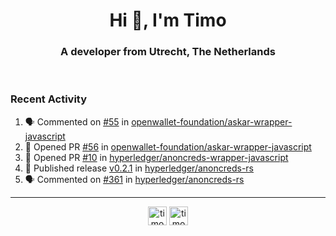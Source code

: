 <h1 align="center">Hi 👋, I'm Timo</h1>
<h3 align="center">A developer from Utrecht, The Netherlands</h3>
<br/>
<!-- https://github.com/rahuldkjain/github-profile-readme-generator --!>

<!--  <p align="left"><img src="https://github-readme-stats.vercel.app/api?username=timoglastra&show_icons=true&count_private=true&" alt="timoglastra" /></p> --!>

<!--
Github language stats
<p align="left"><img src="https://github-readme-stats.vercel.app/api/top-langs/?username=timoglastra&layout=compact" alt="timoglastra" /><p>
-->

<!-- Codestats language stats -->
<!-- <p align="left"><img src="https://codestats-readme.vercel.app/api/top-langs/?username=timoglastra&layout=compact&language_count=12" alt="timoglastra" /><p>    --!>
  
<h3>Recent Activity</h3>

<!--START_SECTION:activity-->
1. 🗣 Commented on [#55](https://github.com/openwallet-foundation/askar-wrapper-javascript/pull/55#issuecomment-3281068293) in [openwallet-foundation/askar-wrapper-javascript](https://github.com/openwallet-foundation/askar-wrapper-javascript)
2. 💪 Opened PR [#56](https://github.com/openwallet-foundation/askar-wrapper-javascript/pull/56) in [openwallet-foundation/askar-wrapper-javascript](https://github.com/openwallet-foundation/askar-wrapper-javascript)
3. 💪 Opened PR [#10](https://github.com/hyperledger/anoncreds-wrapper-javascript/pull/10) in [hyperledger/anoncreds-wrapper-javascript](https://github.com/hyperledger/anoncreds-wrapper-javascript)
4. 🚀 Published release [v0.2.1](https://github.com/hyperledger/anoncreds-rs/releases/tag/v0.2.1) in [hyperledger/anoncreds-rs](https://github.com/hyperledger/anoncreds-rs)
5. 🗣 Commented on [#361](https://github.com/hyperledger/anoncreds-rs/issues/361#issuecomment-3280987133) in [hyperledger/anoncreds-rs](https://github.com/hyperledger/anoncreds-rs)
<!--END_SECTION:activity-->

---

<p align="center">
<a href="https://twitter.com/timoglastra" target="blank"><img align="center" src="https://cdn.jsdelivr.net/npm/simple-icons@3.0.1/icons/twitter.svg" alt="timoglastra" height="30" width="30" /></a>
<a href="https://linkedin.com/in/timoglastra" target="blank"><img align="center" src="https://cdn.jsdelivr.net/npm/simple-icons@3.0.1/icons/linkedin.svg" alt="timoglastra" height="30" width="30" /></a>
</p>



